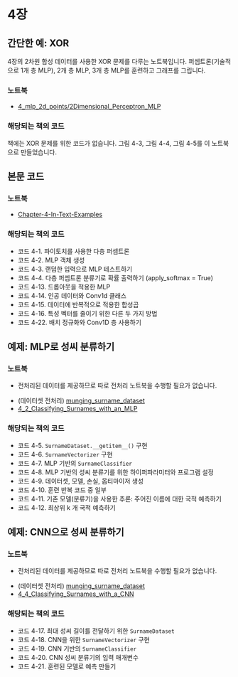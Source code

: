 # 4장

## 간단한 예: XOR

4장의 2차원 합성 데이터를 사용한 XOR 문제를 다루는 노트북입니다. 퍼셉트론(기술적으로 1개 층 MLP), 2개 층 MLP, 3개 층 MLP를 훈련하고 그래프를 그립니다.

### 노트북

- [4_mlp_2d_points/2Dimensional_Perceptron_MLP](4_mlp_2d_points/2Dimensional_Perceptron_MLP.ipynb)

### 해당되는 책의 코드

책에는 XOR 문제를 위한 코드가 없습니다. 그림 4-3, 그림 4-4, 그림 4-5를 이 노트북으로 만들었습니다.

## 본문 코드

### 노트북

- [Chapter-4-In-Text-Examples](Chapter-4-In-Text-Examples.ipynb)
 
### 해당되는 책의 코드

- 코드 4-1. 파이토치를 사용한 다층 퍼셉트론
- 코드 4-2. MLP 객체 생성
- 코드 4-3. 랜덤한 입력으로 MLP 테스트하기
- 코드 4-4. 다층 퍼셉트론 분류기로 확률 출력하기 (apply_softmax = True)
- 코드 4-13. 드롭아웃을 적용한 MLP
- 코드 4-14. 인공 데이터와 Conv1d 클래스
- 코드 4-15. 데이터에 반복적으로 적용한 합성곱
- 코드 4-16. 특성 벡터를 줄이기 위한 다른 두 가지 방법
- 코드 4-22. 배치 정규화와 Conv1D 층 사용하기

## 예제: MLP로 성씨 분류하기

### 노트북

* 전처리된 데이터를 제공하므로 따로 전처리 노트북을 수행할 필요가 없습니다.

- (데이터셋 전처리) [munging_surname_dataset](4_2_mlp_surnames/munging_surname_dataset.ipynb)
- [4_2_Classifying_Surnames_with_an_MLP](4_2_mlp_surnames/4_2_Classifying_Surnames_with_an_MLP.ipynb)
 
### 해당되는 책의 코드

- 코드 4-5. `SurnameDataset.__getitem__()` 구현
- 코드 4-6. `SurnameVectorizer` 구현
- 코드 4-7. MLP 기반의 `SurnameClassifier`
- 코드 4-8. MLP 기반의 성씨 분류기를 위한 하이퍼파라미터와 프로그램 설정
- 코드 4-9. 데이터셋, 모델, 손실, 옵티마이저 생성
- 코드 4-10. 훈련 반복 코드 중 일부
- 코드 4-11. 기존 모델(분류기)을 사용한 추론: 주어진 이름에 대한 국적 예측하기
- 코드 4-12. 최상위 k 개 국적 예측하기

## 예제: CNN으로 성씨 분류하기

### 노트북

* 전처리된 데이터를 제공하므로 따로 전처리 노트북을 수행할 필요가 없습니다.

- (데이터셋 전처리) [munging_surname_dataset](4_4_cnn_surnames/munging_surname_dataset.ipynb)
- [4_4_Classifying_Surnames_with_a_CNN](4_4_cnn_surnames/4_4_Classifying_Surnames_with_a_CNN.ipynb)
 
### 해당되는 책의 코드

- 코드 4-17. 최대 성씨 길이를 전달하기 위한 `SurnameDataset`
- 코드 4-18. CNN을 위한 `SurnameVectorizer` 구현
- 코드 4-19. CNN 기반의 `SurnameClassifier`
- 코드 4-20. CNN 성씨 분류기의 입력 매개변수
- 코드 4-21. 훈련된 모델로 예측 만들기
